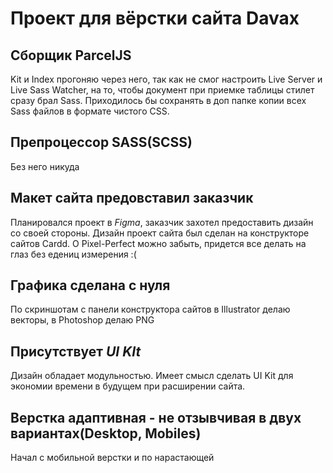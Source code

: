 # Проект для вёрстки сайта Davax 

## Cборщик ParcelJS 
Kit и Index прогоняю через него, так как не смог настроить Live Server и Live Sass Watcher, на то, чтобы документ при приемке таблицы стилет сразу брал Sass.
Приходилось бы сохранять в доп папке копии всех Sass файлов в формате чистого CSS.

## Препроцессор SASS(SCSS)
Без него никуда

## Макет сайта предовставил заказчик
Планировался проект в _Figma_, заказчик захотел предоставить дизайн со своей стороны.
Дизайн проект сайта был сделан на конструкторе сайтов Cardd. О Pixel-Perfect можно забыть, придется все делать на глаз без едениц измерения :(

## Графика сделана с нуля
По скриншотам с панели конструктора сайтов в Illustrator делаю векторы, в Photoshop делаю PNG

## Присутствует _UI KIt_
Дизайн обладает модульностью. Имеет смысл сделать UI Kit для экономии времени в будущем при расширении сайта.

## Верстка адаптивная - не отзывчивая в двух вариантах(Desktop, Mobiles)
Начал с мобильной верстки и по нарастающей
